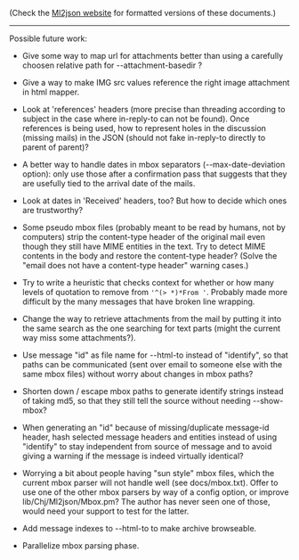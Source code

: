 (Check the [Ml2json website](http://ml2json.christianjaeger.ch/) for
formatted versions of these documents.)

---

Possible future work:

* Give some way to map url for attachments better than using a carefully
choosen relative path for --attachment-basedir ?

* Give a way to make IMG src values reference the right image attachment
in html mapper.

* Look at 'references' headers (more precise than threading according to
subject in the case where in-reply-to can not be found). Once
references is being used, how to represent holes in the discussion
(missing mails) in the JSON (should not fake in-reply-to directly to
parent of parent)?

* A better way to handle dates in mbox separators (--max-date-deviation
option): only use those after a confirmation pass that suggests that
they are usefully tied to the arrival date of the mails.

* Look at dates in 'Received' headers, too? But how to decide which ones
are trustworthy?

* Some pseudo mbox files (probably meant to be read by humans, not by
computers) strip the content-type header of the original mail even
though they still have MIME entities in the text. Try to detect MIME
contents in the body and restore the content-type header? (Solve the
"email does not have a content-type header" warning cases.)

* Try to write a heuristic that checks context for whether or how many
levels of quotation to remove from `'^(> *)*From '`. Probably made more
difficult by the many messages that have broken line wrapping.

* Change the way to retrieve attachments from the mail by putting it
into the same search as the one searching for text parts (might the
current way miss some attachments?).

* Use message "id" as file name for --html-to instead of "identify", so
that paths can be communicated (sent over email to someone else with
the same mbox files) without worry about changes in mbox paths?

* Shorten down / escape mbox paths to generate identify strings instead
of taking md5, so that they still tell the source without needing
--show-mbox?

* When generating an "id" because of missing/duplicate message-id
header, hash selected message headers and entities instead of using
"identify" to stay independent from source of message and to avoid
giving a warning if the message is indeed virtually identical?

* Worrying a bit about people having "sun style" mbox files, which the
current mbox parser will not handle well (see docs/mbox.txt). Offer to
use one of the other mbox parsers by way of a config option, or
improve lib/Chj/Ml2json/Mbox.pm? The author has never seen one of
those, would need your support to test for the latter.

* Add message indexes to --html-to to make archive browseable.

* Parallelize mbox parsing phase.
